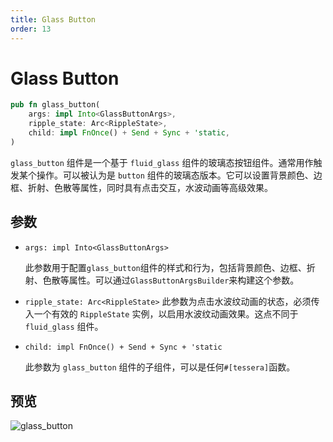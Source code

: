 ```yaml
---
title: Glass Button
order: 13
---
```


# Glass Button

```rust
pub fn glass_button(
    args: impl Into<GlassButtonArgs>,
    ripple_state: Arc<RippleState>,
    child: impl FnOnce() + Send + Sync + 'static,
)
```

`glass_button` 组件是一个基于 `fluid_glass` 组件的玻璃态按钮组件。通常用作触发某个操作。可以被认为是 `button` 组件的玻璃态版本。它可以设置背景颜色、边框、折射、色散等属性，同时具有点击交互，水波动画等高级效果。

## 参数

- `args: impl Into<GlassButtonArgs>`

  此参数用于配置`glass_button`组件的样式和行为，包括背景颜色、边框、折射、色散等属性。可以通过`GlassButtonArgsBuilder`来构建这个参数。

- `ripple_state: Arc<RippleState>`
  此参数为点击水波纹动画的状态，必须传入一个有效的 `RippleState` 实例，以启用水波纹动画效果。这点不同于 `fluid_glass` 组件。

- `child: impl FnOnce() + Send + Sync + 'static`

  此参数为 `glass_button` 组件的子组件，可以是任何`#[tessera]`函数。

## 预览

![glass_button](/glass_button_example.gif)
